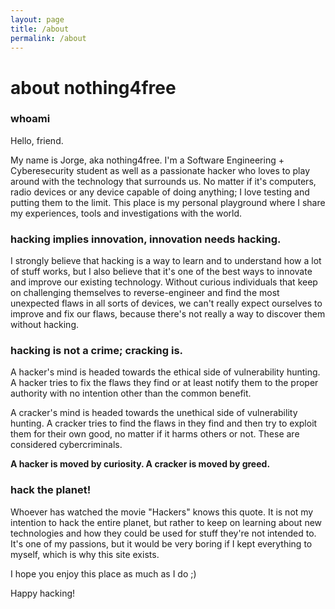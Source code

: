 ```yaml
---
layout: page
title: /about
permalink: /about
---
```


# about nothing4free

### whoami

Hello, friend.

My name is Jorge, aka nothing4free. I'm a Software Engineering + Cyberesecurity student as well as a passionate hacker who loves to play around with the technology that surrounds us. No matter if it's computers, radio devices or any device capable of doing anything; I love testing and putting them to the limit. This place is my personal playground where I share my experiences, tools and investigations with the world.

### hacking implies innovation, innovation needs hacking.

I strongly believe that hacking is a way to learn and to understand how a lot of stuff works, but I also believe that it's one of the best ways to innovate and improve our existing technology. Without curious individuals that keep on challenging themselves to reverse-engineer and find the most unexpected flaws in all sorts of devices, we can't really expect ourselves to improve and fix our flaws, because there's not really a way to discover them without hacking.

### hacking is not a crime; cracking is.

A hacker's mind is headed towards the ethical side of vulnerability hunting. A hacker tries to fix the flaws they find or at least notify them to the proper authority with no intention other than the common benefit.

A cracker's mind is headed towards the unethical side of vulnerability hunting. A cracker tries to find the flaws in they find and then try to exploit them for their own good, no matter if it harms others or not. These are considered cybercriminals.

**A hacker is moved by curiosity. A cracker is moved by greed.**

### hack the planet!

Whoever has watched the movie "Hackers" knows this quote. It is not my intention to hack the entire planet, but rather to keep on learning about new technologies and how they could be used for stuff they're not intended to. It's one of my passions, but it would be very boring if I kept everything to myself, which is why this site exists.

I hope you enjoy this place as much as I do ;)

Happy hacking!